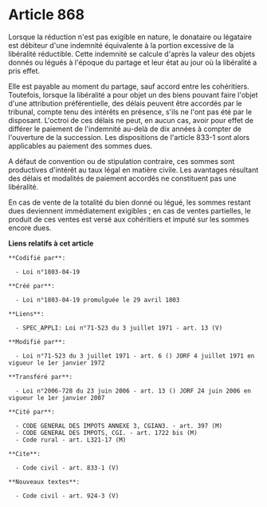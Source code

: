 # Article 868

Lorsque la réduction n'est pas exigible en nature, le donataire ou légataire est débiteur d'une indemnité équivalente à la
portion excessive de la libéralité réductible. Cette indemnité se calcule d'après la valeur des objets donnés ou légués à
l'époque du partage et leur état au jour où la libéralité a pris effet.

Elle est payable au moment du partage, sauf accord entre les cohéritiers. Toutefois, lorsque la libéralité a pour objet un
des biens pouvant faire l'objet d'une attribution préférentielle, des délais peuvent être accordés par le tribunal, compte
tenu des intérêts en présence, s'ils ne l'ont pas été par le disposant. L'octroi de ces délais ne peut, en aucun cas, avoir
pour effet de différer le paiement de l'indemnité au-delà de dix années à compter de l'ouverture de la succession. Les
dispositions de l'article 833-1 sont alors applicables au paiement des sommes dues.

A défaut de convention ou de stipulation contraire, ces sommes sont productives d'intérêt au taux légal en matière civile.
Les avantages résultant des délais et modalités de paiement accordés ne constituent pas une libéralité.

En cas de vente de la totalité du bien donné ou légué, les sommes restant dues deviennent immédiatement exigibles ; en cas de
ventes partielles, le produit de ces ventes est versé aux cohéritiers et imputé sur les sommes encore dues.

**Liens relatifs à cet article**

	**Codifié par**:

	  - Loi n°1803-04-19

	**Créé par**:

	  - Loi n°1803-04-19 promulguée le 29 avril 1803

	**Liens**:

	  - SPEC_APPLI: Loi n°71-523 du 3 juillet 1971 - art. 13 (V)

	**Modifié par**:

	  - Loi n°71-523 du 3 juillet 1971 - art. 6 () JORF 4 juillet 1971 en vigueur le 1er janvier 1972

	**Transféré par**:

	  - Loi n°2006-728 du 23 juin 2006 - art. 13 () JORF 24 juin 2006 en vigueur le 1er janvier 2007

	**Cité par**:

	  - CODE GENERAL DES IMPOTS ANNEXE 3, CGIAN3. - art. 397 (M)
	  - CODE GENERAL DES IMPOTS, CGI. - art. 1722 bis (M)
	  - Code rural - art. L321-17 (M)

	**Cite**:

	  - Code civil - art. 833-1 (V)

	**Nouveaux textes**:

	  - Code civil - art. 924-3 (V)
